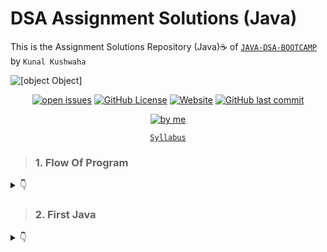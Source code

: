 # DSA Assignment Solutions (Java)
This is the Assignment Solutions Repository (Java)☕ of [`JAVA-DSA-BOOTCAMP`](https://github.com/kunal-kushwaha/DSA-Bootcamp-Java) by `Kunal Kushwaha`

![[object Object]](https://socialify.git.ci/Soumajit-Roy/DSA-Assignment-Solution/image?description=1&font=KoHo&logo=https%3A%2F%2Fi.ibb.co%2FxgKq93p%2Fpngaaa-com-3716268.png&owner=1&pattern=Circuit%20Board&theme=Dark)

<div align="center">

<a href="https://github.com/Soumajit-Roy/DSA-Assignment-Solution/issues"><img alt="open issues" src="https://img.shields.io/bitbucket/issues-raw/Soumajit-Roy/DSA-Assignment-Solution?style=flat-square"></a>
<a href="https://github.com/Soumajit-Roy/DSA-Assignment-Solution/blob/main/LICENSE"><img alt="GitHub License" src="https://img.shields.io/github/license/Soumajit-Roy/DSA-Assignment-Solution?style=flat-square"></a>
<a href="https://soumajit-roy.github.io/DSA-Assignment-Solution/"><img alt="Website" src="https://img.shields.io/website?style=flat-square&url=https%3A%2F%2Fsoumajit-roy.github.io%2FDSA-Assignment-Solution%2F"></a>
<a href="https://github.com/Soumajit-Roy/DSA-Assignment-Solution/commits/main"><img alt="GitHub last commit" src="https://img.shields.io/github/last-commit/Soumajit-Roy/DSA-Assignment-Solution?style=flat-square"></a>

<a href="https://github.com/Soumajit-Roy"><img alt="by me" src="https://i.ibb.co/MB6mvwt/by-soumajit-roy.png"></a>

</div>
<div align="center">

[`Syllabus`](https://github.com/kunal-kushwaha/DSA-Bootcamp-Java/blob/main/SYLLABUS.md)

</div>

>### 1. Flow Of Program
<details>
  <summary>👇</summary>
  
  0. [Questions](https://github.com/Soumajit-Roy/DSA-Assignment-Solution/blob/main/Flow%20Of%20Program/00%20Questions.md)
  1. [Q1 Solution](Flow%20Of%20Program/Q1%20Solution.md)
  2. [Q2 Solution](Flow%20Of%20Program/Q2%20Solution.md)
  3. [Q3 Solution](Flow%20Of%20Program/Q3%20Solution.md)
  4. [Q4 Solution](Flow%20Of%20Program/Q4%20Solution.md)
  5. [Q5 Solution](Flow%20Of%20Program/Q5%20Solution.md)
</details>

>### 2. First Java
<details>
  <summary>👇</summary>
  
  0. [Questions](https://github.com/Soumajit-Roy/DSA-Assignment-Solution/blob/main/01%20First%20Java/00%20Questions.md)
  1. [Q1 Solution](https://github.com/Soumajit-Roy/DSA-Assignment-Solution/blob/main/01%20First%20Java/Q1_Solution.java)
  2. [Q2 Solution](https://github.com/Soumajit-Roy/DSA-Assignment-Solution/blob/main/01%20First%20Java/Q2_Solution.java)
  3. [Q3 Solution](https://github.com/Soumajit-Roy/DSA-Assignment-Solution/blob/main/01%20First%20Java/Q3_Solution.java)
  4. [Q4 Solution](https://github.com/Soumajit-Roy/DSA-Assignment-Solution/blob/main/01%20First%20Java/Q4_Solution.java)
  5. [Q5 Solution](https://github.com/Soumajit-Roy/DSA-Assignment-Solution/blob/main/01%20First%20Java/Q5_Solution.java)
  6. [Q6 Solution](https://github.com/Soumajit-Roy/DSA-Assignment-Solution/blob/main/01%20First%20Java/Q6_Solution.java)
  7. [Q7 Solution](https://github.com/Soumajit-Roy/DSA-Assignment-Solution/blob/main/01%20First%20Java/Q7_Solution.java)
  8. [Q8 Solution](https://github.com/Soumajit-Roy/DSA-Assignment-Solution/blob/main/01%20First%20Java/Q8_Solution.java)
  9. [Q9 Solution](https://github.com/Soumajit-Roy/DSA-Assignment-Solution/blob/main/01%20First%20Java/Q9_Solution.java)
</details>
